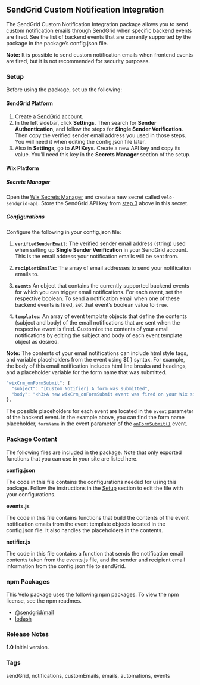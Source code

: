 ## SendGrid Custom Notification Integration  

The SendGrid Custom Notification Integration package allows you to send custom notification emails through SendGrid when specific backend events are fired. See the list of backend events that are currently supported by the package in the package’s config.json file. 

**Note:** It is possible to send custom notification emails when frontend events are fired, but it is not recommended for security purposes.


### Setup 

Before using the package, set up the following:


#### SendGrid Platform 



1. Create a [SendGrid](https://sendgrid.com/) account.
2. In the left sidebar, click **Settings**. Then search for **Sender Authentication**, and follow the steps for **Single Sender Verification**. Then copy the verified sender email address you used in those steps. You will need it when editing the config.json file later.
3. Also in **Settings**, go to **API Keys**. Create a new API key and copy its value. You’ll need this key in the **Secrets Manager** section of the setup.


#### Wix Platform 


##### Secrets Manager 
Open the [Wix Secrets Manager](https://support.wix.com/en/article/velo-about-the-secrets-manager) and create a new secret called `velo-sendgrid-api`. Store the SendGrid API key from [step 3](#sendgrid-platform) above in this secret.


##### Configurations

Configure the following in your config.json file: 

1. **`verifiedSenderEmail`:** The verified sender email address (string) used when setting up **Single Sender Verification** in your SendGrid account. This is the email address your notification emails will be sent from. 

2. **`recipientEmails`:** The array of email addresses to send your notification emails to.

3. **`events`** An object that contains the currently supported backend events for which you can trigger email notifications. For each event, set the respective boolean. To send a notification email when one of these backend events is fired, set that event’s boolean value to `true`. 

4. **`templates`:** An array of event template objects that define the contents (subject and body) of the email notifications that are sent when the respective event is fired. Customize the contents of your email notifications by editing the subject and body of each event template object as desired. 

**Note:** The contents of your email notifications can include html style tags, and variable placeholders from the event using ${ } syntax. For example, the body of this email notification includes html line breaks and headings, and a placeholder variable for the form name that was submitted.   

```js
"wixCrm_onFormSubmit": {
  "subject": "[Custom Notifier] A form was submitted",
  "body": "<h3>A new wixCrm_onFormSubmit event was fired on your Wix site!</h3><strong>Event Details:</strong><br>form name: ${formName} <br><br><font color='grey'>You can control notification settings for future events by going to your Wix website's editor -> Packages -> @velo/sendgrid-custom-notification-integration</font>"
},
```

The possible placeholders for each event are located in the `event` parameter of the backend event. In the example above, you can find the form name placeholder, `formName` in the event parameter of the [`onFormSubmit()`](https://www.wix.com/velo/reference/wix-crm-backend/events/onformsubmit) event. 


### Package Content 
The following files are included in the package. Note that only exported functions that you can use in your site are listed here.

**config.json**

The code in this file contains the configurations needed for using this package. Follow the instructions in the [Setup](#configurations) section to edit the file with your configurations.

**events.js**

The code in this file contains functions that build the contents of the event notification emails from the event template objects located in the config.json file. It also handles the placeholders in the contents. 

**notifier.js**

The code in this file contains a function that sends the notification email contents taken from the events.js file, and the sender and recipient email information from the config.json file to sendGrid. 


### npm Packages 

This Velo package uses the following npm packages. To view the npm license, see the npm readmes.

*   [@sendgrid/mail](https://www.npmjs.com/package/@sendgrid/mail)
*   [lodash](https://www.npmjs.com/package/lodash)


### Release Notes 

**1.0** Initial version.


### Tags 

sendGrid, notifications, customEmails, emails, automations, events